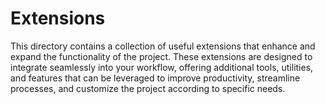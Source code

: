 # Extensions

This directory contains a collection of useful extensions that enhance and expand the functionality of the project. These extensions are designed to integrate seamlessly into your workflow, offering additional tools, utilities, and features that can be leveraged to improve productivity, streamline processes, and customize the project according to specific needs.
